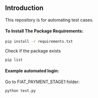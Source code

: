 ## Introduction
This repository is for automating test cases.

#### To Install The Package Requirements:

```sh
pip install -r requirements.txt
```
Check if the package exists
```sh
pip list
```
#### Example automated login:
Go to FIAT_PAYMENT_STAGE1 folder:
```sh
python test.py
```

